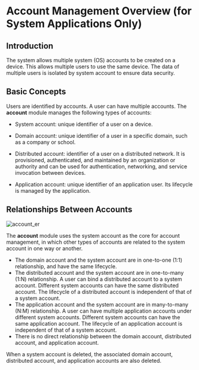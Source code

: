 # Account Management Overview (for System Applications Only)

<!--Kit: Basic Services Kit-->
<!--Subsystem: Account-->
<!--Owner: @steven-q-->
<!--Designer: @JiDong-CS1-->
<!--Tester: @zhaimengchao-->
<!--Adviser: @zengyawen-->

## Introduction

The system allows multiple system (OS) accounts to be created on a device. This allows multiple users to use the same device. The data of multiple users is isolated by system account to ensure data security.

## Basic Concepts

Users are identified by accounts. A user can have multiple accounts. The **account** module manages the following types of accounts:

- System account: unique identifier of a user on a device.

- Domain account: unique identifier of a user in a specific domain, such as a company or school.

- Distributed account: identifier of a user on a distributed network. It is provisioned, authenticated, and maintained by an organization or authority and can be used for authentication, networking, and service invocation between devices.

- Application account: unique identifier of an application user. Its lifecycle is managed by the application.

## Relationships Between Accounts

![account_er](figures/account_er.png)

The **account** module uses the system account as the core for account management, in which other types of accounts are related to the system account in one way or another.

- The domain account and the system account are in one-to-one (1:1) relationship, and have the same lifecycle.
- The distributed account and the system account are in one-to-many (1:N) relationship. A user can bind a distributed account to a system account. Different system accounts can have the same distributed account. The lifecycle of a distributed account is independent of that of a system account.
- The application account and the system account are in many-to-many (N:M) relationship. A user can have multiple application accounts under different system accounts. Different system accounts can have the same application account. The lifecycle of an application account is independent of that of a system account.
- There is no direct relationship between the domain account, distributed account, and application account.

When a system account is deleted, the associated domain account, distributed account, and application accounts are also deleted.
